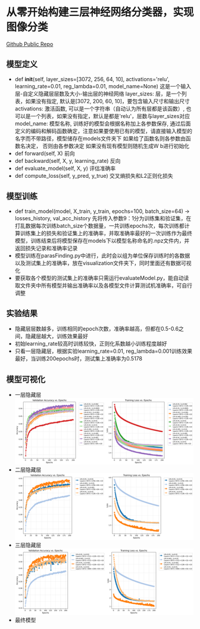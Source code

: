 # 从零开始构建三层神经网络分类器，实现图像分类

[Github Public Repo](https://github.com/fdijia/pj1)

## 模型定义
- def __init__(self, layer_sizes=[3072, 256, 64, 10], activations='relu', learning_rate=0.01, reg_lambda=0.01, model_name=None)
  这是一个输入层-自定义隐藏层层数及大小-输出层的神经网络
  layer_sizes: 层，是一个列表，如果没有指定, 默认是[3072, 200, 60, 10]，要包含输入尺寸和输出尺寸
  activations: 激活函数, 可以是一个字符串（自动认为所有层都是该函数）, 也可以是一个列表，如果没有指定，默认是都是'relu'，层数与layer_sizes对应
  model_name: 模型名称, 训练好的模型会根据名称加上各参数保存, 通过后面定义的编码和解码函数确定，注意如果要使用已有的模型，请直接输入模型的名字而不带路径，模型储存在models文件夹下
  如果给了函数名则各参数由函数名决定， 否则由各参数决定
  如果没有现有模型则随机生成W b进行初始化
- def forward(self, X)
  前向
- def backward(self, X, y, learning_rate)
  反向
- def evaluate_model(self, X, y)
  评估准确率
- def compute_loss(self, y_pred, y_true)
  交叉熵损失和L2正则化损失

## 模型训练
- def train_model(model, X_train, y_train, epochs=100, batch_size=64) -> losses_history, val_acc_history
  先将传入参数9：1分为训练集和验证集，在打乱数据每次训练batch_size个数据量，一共训练epochs次，每次训练都计算训练集上的损失和验证集上的准确率，并取准确率最好的一次训练作为最终模型，训练结束后将模型保存在models下以模型名称命名的.npz文件内，并返回损失记录和准确率记录
- 模型训练在parasFinding.py中进行，此时会以组为单位保存训练时的各数据以及测试集上的准确率，放在visualization文件夹下，同时里面还有数据可视化
- 要获取各个模型的测试集上的准确率只需运行evaluateModel.py，能自动读取文件夹中所有模型并输出准确率以及各模型文件计算测试机准确率，可自行调整

## 实验结果
- 隐藏层层数越多，训练相同的epoch次数，准确率越高，但都在0.5-0.6之间，隐藏层越大，训练效果最好
- 初始learning_rate较高时训练较快，正则化系数越小训练程度越好
- 只看一层隐藏层，根据实验learning_rate=0.01, reg_lambda=0.001训练效果最好，当训练200epochs时，测试集上准确率为0.5178

## 模型可视化
- 一层隐藏层
![一层隐藏层](./visualization/paras1.png)
- 二层隐藏层
![二层隐藏层](./visualization/paras2.png)
- 三层隐藏层
![三层隐藏层](./visualization/paras3.png)
- 最终模型

